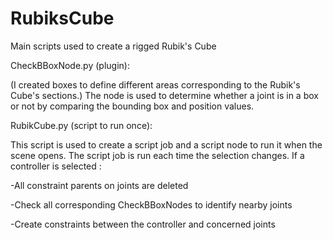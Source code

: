 # RubiksCube
Main scripts used to create a rigged Rubik's Cube

CheckBBoxNode.py (plugin):

(I created boxes to define different areas corresponding to the Rubik's Cube's sections.)
The node is used to determine whether a joint is in a box or not by comparing the bounding box and position values.

RubikCube.py (script to run once):

This script is used to create a script job and a script node to run it when the scene opens.
The script job is run each time the selection changes.
If a controller is selected :

  -All constraint parents on joints are deleted
  
  -Check all corresponding CheckBBoxNodes to identify nearby joints
  
  -Create constraints between the controller and concerned joints
